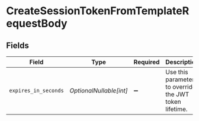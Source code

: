 # CreateSessionTokenFromTemplateRequestBody


## Fields

| Field                                                  | Type                                                   | Required                                               | Description                                            |
| ------------------------------------------------------ | ------------------------------------------------------ | ------------------------------------------------------ | ------------------------------------------------------ |
| `expires_in_seconds`                                   | *OptionalNullable[int]*                                | :heavy_minus_sign:                                     | Use this parameter to override the JWT token lifetime. |